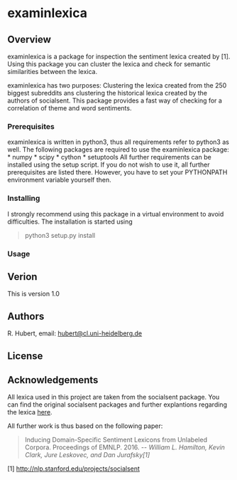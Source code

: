 examinlexica
============

## Overview
examinlexica is a package for inspection the sentiment lexica created by [1].
Using this package you can cluster the lexica and check for semantic
similarities between the lexica.

examinlexica has two purposes: Clustering the lexica created from the 250
biggest subreddits ans clustering the historical lexica created by the authors
of socialsent.
This package provides a fast way of checking for a correlation of theme and 
word sentiments.

### Prerequisites
examinlexica is written in python3, thus all requirements refer to python3 as
well.
The following packages are required to use the examinlexica package:
        * numpy
        * scipy
        * cython
        * setuptools
All further requirements can be installed using the setup script. If you do not
wish to use it, all further prerequisites are listed there. 
However, you have to set your PYTHONPATH environment variable yourself then.


### Installing
I strongly recommend using this package in a virtual environment to avoid
difficulties. 
The installation is started using

> python3 setup.py install

### Usage

## Verion
This is version 1.0
## Authors
R. Hubert, email: hubert@cl.uni-heidelberg.de
## License
## Acknowledgements
All lexica used in this project are taken from the socialsent package. You can
find the original socialsent packages and further explantions regarding the
lexica [here](https://github.com/williamleif/socialsent).

All further work is thus based on the following paper:
> Inducing Domain-Specific Sentiment Lexicons from Unlabeled Corpora.
> Proceedings of EMNLP. 2016.
> --<cite> William L. Hamilton, Kevin Clark, Jure Leskovec, and Dan
> Jurafsky[1]</cite>

[1] http://nlp.stanford.edu/projects/socialsent
